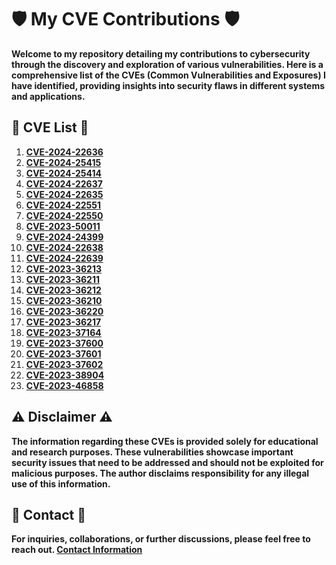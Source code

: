 # :shield: My CVE Contributions :shield:

**Welcome to my repository detailing my contributions to cybersecurity through the discovery and exploration of various vulnerabilities. Here is a comprehensive list of the CVEs (Common Vulnerabilities and Exposures) I have identified, providing insights into security flaws in different systems and applications.**

## :mag_right: CVE List :mag_right:

1. **[CVE-2024-22636](https://nvd.nist.gov/vuln/detail/CVE-2024-22636)**
2. **[CVE-2024-25415](https://nvd.nist.gov/vuln/detail/CVE-2024-25415)**
3. **[CVE-2024-25414](https://nvd.nist.gov/vuln/detail/CVE-2024-25414)**
4. **[CVE-2024-22637](https://nvd.nist.gov/vuln/detail/CVE-2024-22637)**
5. **[CVE-2024-22635](https://nvd.nist.gov/vuln/detail/CVE-2024-22635)**
6. **[CVE-2024-22551](https://nvd.nist.gov/vuln/detail/CVE-2024-22551)**
7. **[CVE-2024-22550](https://nvd.nist.gov/vuln/detail/CVE-2024-22550)**
8. **[CVE-2023-50011](https://nvd.nist.gov/vuln/detail/CVE-2023-50011)**
9. **[CVE-2024-24399](https://nvd.nist.gov/vuln/detail/CVE-2024-24399)**
10. **[CVE-2024-22638](https://nvd.nist.gov/vuln/detail/CVE-2024-22638)**
11. **[CVE-2024-22639](https://nvd.nist.gov/vuln/detail/CVE-2024-22639)**
12. **[CVE-2023-36213](https://nvd.nist.gov/vuln/detail/CVE-2023-36213)**
13. **[CVE-2023-36211](https://nvd.nist.gov/vuln/detail/CVE-2023-36211)**
14. **[CVE-2023-36212](https://nvd.nist.gov/vuln/detail/CVE-2023-36212)**
15. **[CVE-2023-36210](https://nvd.nist.gov/vuln/detail/CVE-2023-36210)**
16. **[CVE-2023-36220](https://nvd.nist.gov/vuln/detail/CVE-2023-36220)**
17. **[CVE-2023-36217](https://nvd.nist.gov/vuln/detail/CVE-2023-36217)**
18. **[CVE-2023-37164](https://nvd.nist.gov/vuln/detail/CVE-2023-37164)**
19. **[CVE-2023-37600](https://nvd.nist.gov/vuln/detail/CVE-2023-37600)**
20. **[CVE-2023-37601](https://nvd.nist.gov/vuln/detail/CVE-2023-37601)**
21. **[CVE-2023-37602](https://nvd.nist.gov/vuln/detail/CVE-2023-37602)**
22. **[CVE-2023-38904](https://nvd.nist.gov/vuln/detail/CVE-2023-38904)**
23. **[CVE-2023-46858](https://nvd.nist.gov/vuln/detail/CVE-2023-46858)**


## :warning: Disclaimer :warning:

**The information regarding these CVEs is provided solely for educational and research purposes. These vulnerabilities showcase important security issues that need to be addressed and should not be exploited for malicious purposes. The author disclaims responsibility for any illegal use of this information.**

## :email: Contact :email:

**For inquiries, collaborations, or further discussions, please feel free to reach out. [Contact Information](mailto:tmrswrr@gmail.com)**
